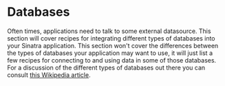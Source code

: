 # Databases

Often times, applications need to talk to some external datasource. This
section will cover recipes for integrating different types of databases
into your Sinatra application. This section won't cover the differences
between the types of databases your application may want to use, it will
just list a few recipes for connecting to and using data in some of those
databases. For a discussion of the different types of databases out there
you can consult [this Wikipedia article][database_on_wikipedia].

[database_on_wikipedia]: http://en.wikipedia.org/wiki/Database
